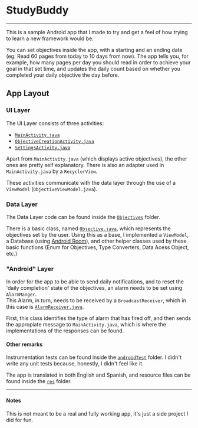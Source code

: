 # StudyBuddy
-----------
This is a sample Android app that I made to try and get a feel of how trying to learn a new framework would be.

You can set objectives inside the app, with a starting and an ending date (eg: Read 60 pages from today to 10 days from now).
The app tells you, for example, how many pages per day you should read in order to achieve your goal in that set time, and updates
the daily count based on whether you completed your daily objective the day before.

## App Layout

### UI Layer
The UI Layer consists of three activities:

- [`MainActivity.java`](app/src/main/java/com/danteculaciati/studybuddy/Activities/MainActivity.java)
- [`ObjectiveCreationActivity.java`](app/src/main/java/com/danteculaciati/studybuddy/Activities/ObjectiveCreationActivity.java)
- [`SettingsActivity.java`](app/src/main/java/com/danteculaciati/studybuddy/Activities/SettingsActivity.java)

Apart from `MainActivity.java` (which displays active objectives), the other ones
are pretty self explanatory.
There is also an adapter used in `MainActivity.java` by a `RecyclerView`.

These activities communicate with the data layer through the use of a `ViewModel` (`ObjectiveViewModel.java`).

### Data Layer
The Data Layer code can be found inside the [`Objectives`](app/src/main/java/com/danteculaciati/studybuddy/Objectives) folder.

There is a basic class, named [`Objective.java`](app/src/main/java/com/danteculaciati/studybuddy/Objectives/Objective.java), which represents the objectives set by the user.
Using this as a base, I implemented a `ViewModel`, a Database (using [Android Room](https://developer.android.com/training/data-storage/room)), and other helper classes used by these basic functions (Enum for Objectives, Type Converters, Data Acess Object, etc.)

### "Android" Layer
In order for the app to be able to send daily notifications, and to reset the 'daily completion' state of the objectives,
an alarm needs to be set using `AlarmManger`.\
This Alarm, in turn, needs to be received by a `BroadcastReceiver`, which in this case is [`AlarmReceiver.java`](app/src/main/java/com/danteculaciati/studybuddy/BroadcastReceivers/AlarmReceiver.java).

First, this class identifies the type of alarm that has fired off, and then sends the appropiate message to `MainActivity.java`, 
which is where the implementations of the responses can be found.

#### Other remarks
Instrumentation tests can be found inside the [`androidTest`](app/src/androidTest/java/com/danteculaciati/studybuddy) folder.
I didn't write any unit tests because, honestly, I didn't feel like it.

The app is translated in both English and Spanish, and resource files can be found inside
the [`res`](app/src/main/res) folder.

----------- 

#### Notes

This is not meant to be a real and fully working app, it's just a side project I did for fun.

